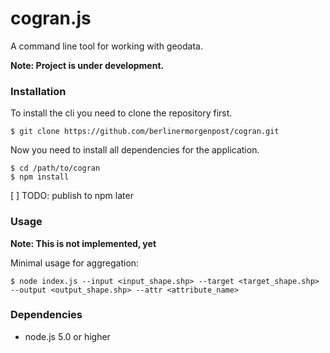 # cogran.js

A command line tool for working with geodata.

**Note: Project is under development.**


### Installation

To install the cli you need to clone the repository first.

```
$ git clone https://github.com/berlinermorgenpost/cogran.git
```

Now you need to install all dependencies for the application.

```
$ cd /path/to/cogran
$ npm install
```

[ ] TODO: publish to npm later

### Usage

**Note: This is not implemented, yet**

Minimal usage for aggregation:

```
$ node index.js --input <input_shape.shp> --target <target_shape.shp> --output <output_shape.shp> --attr <attribute_name>
```

### Dependencies

* node.js 5.0 or higher